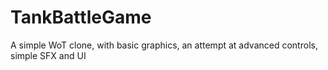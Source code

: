 # TankBattleGame
A simple WoT clone, with basic graphics, an attempt at advanced controls, simple SFX and UI
